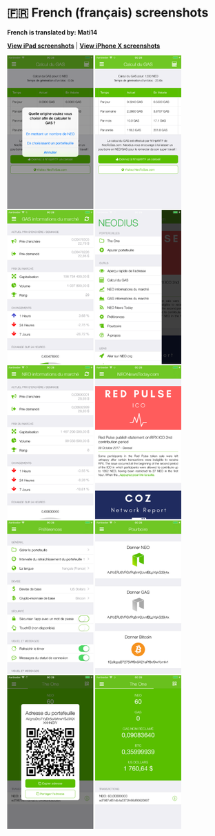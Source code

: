 # 🇫🇷 French (français) screenshots

**French is translated by: Mati14**

[**View iPad screenshots**](../iPad/french-screenshots.md) | [**View iPhone X screenshots**](../iPhone+X/french-screenshots.md)

<img src="screen-gas-calculation-options.png" width="200" alt="Calcul du GAS - Choisissez une méthode"> <img src="screen-gas-calculation.png" width="200" alt="Calcul du GAS"> <img src="screen-gas-market-info.png" width="200" alt="GAS informations du marché"> <img src="screen-menu.png" width="200" alt="Neodius"> <img src="screen-neo-market-info.png" width="200" alt="NEO informations du marché"> <img src="screen-neo-news-today.png" width="200" alt="NEO News Today"> <img src="screen-settings.png" width="200" alt="Préférences"> <img src="screen-tip-jar.png" width="200" alt="Pourboire"> <img src="screen-wallet-qr-code.png" width="200" alt="Portefeuille actuel - Partager l'adresse"> <img src="screen-wallet.png" width="200" alt="Portefeuille actuel">